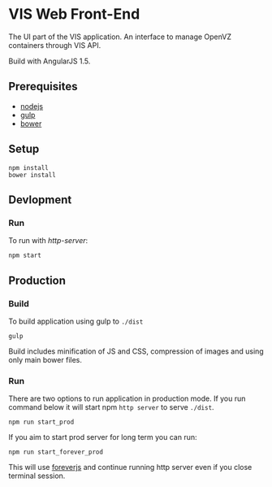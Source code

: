 # VIS Web Front-End
The UI part of the VIS application. An interface to manage OpenVZ containers through VIS API.

Build with AngularJS 1.5.

## Prerequisites

* [nodejs](https://nodejs.org/)
* [gulp](https://github.com/gulpjs/gulp/blob/master/docs/getting-started.md)
* [bower](https://bower.io/)

## Setup

    npm install
    bower install

## Devlopment
### Run
To run with *http-server*:

    npm start

## Production
### Build
To build application using gulp to `./dist`

    gulp
    
Build includes minification of JS and CSS, compression of images and using only main bower files.

### Run
There are two options to run application in production mode. If you run command below it will start npm `http server` to serve `./dist`.

    npm run start_prod
    
If you aim to start prod server for long term you can run:

    npm run start_forever_prod
    
This will use [foreverjs](https://github.com/foreverjs/forever) and continue running http server even if you close terminal session.
